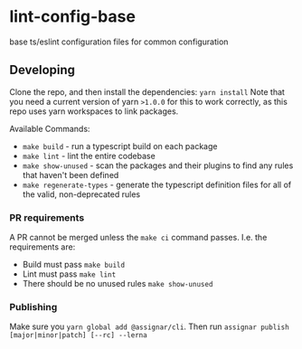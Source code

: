 # lint-config-base
base ts/eslint configuration files for common configuration

## Developing

Clone the repo, and then install the dependencies:
`yarn install`
Note that you need a current version of yarn `>1.0.0` for this to work correctly, as this repo uses yarn workspaces to link packages.

Available Commands:
- `make build` - run a typescript build on each package
- `make lint` - lint the entire codebase
- `make show-unused` - scan the packages and their plugins to find any rules that haven't been defined
- `make regenerate-types` - generate the typescript definition files for all of the valid, non-deprecated rules

### PR requirements

A PR cannot be merged unless the `make ci` command passes.
I.e. the requirements are:
- Build must pass `make build`
- Lint must pass `make lint`
- There should be no unused rules `make show-unused`

### Publishing

Make sure you `yarn global add @assignar/cli`.
Then run `assignar publish [major|minor|patch] [--rc] --lerna`
